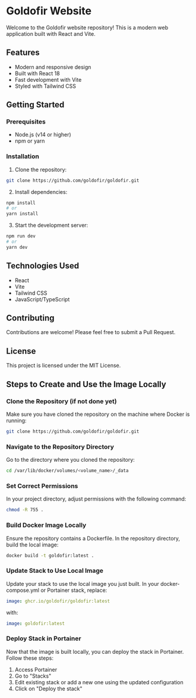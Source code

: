 # Goldofir Website

Welcome to the Goldofir website repository! This is a modern web application built with React and Vite.

## Features

- Modern and responsive design
- Built with React 18
- Fast development with Vite
- Styled with Tailwind CSS

## Getting Started

### Prerequisites

- Node.js (v14 or higher)
- npm or yarn

### Installation

1. Clone the repository:
```bash
git clone https://github.com/goldofir/goldofir.git
```

2. Install dependencies:
```bash
npm install
# or
yarn install
```

3. Start the development server:
```bash
npm run dev
# or
yarn dev
```

## Technologies Used

- React
- Vite
- Tailwind CSS
- JavaScript/TypeScript

## Contributing

Contributions are welcome! Please feel free to submit a Pull Request.

## License

This project is licensed under the MIT License.

## Steps to Create and Use the Image Locally

### Clone the Repository (if not done yet)

Make sure you have cloned the repository on the machine where Docker is running:
```bash
git clone https://github.com/goldofir/goldofir.git
```

### Navigate to the Repository Directory

Go to the directory where you cloned the repository:
```bash
cd /var/lib/docker/volumes/<volume_name>/_data
```

### Set Correct Permissions

In your project directory, adjust permissions with the following command:
```bash
chmod -R 755 .
```

### Build Docker Image Locally

Ensure the repository contains a Dockerfile. In the repository directory, build the local image:
```bash
docker build -t goldofir:latest .
```

### Update Stack to Use Local Image

Update your stack to use the local image you just built. In your docker-compose.yml or Portainer stack, replace:
```yaml
image: ghcr.io/goldofir/goldofir:latest
```
with:
```yaml
image: goldofir:latest
```

### Deploy Stack in Portainer

Now that the image is built locally, you can deploy the stack in Portainer. Follow these steps:
1. Access Portainer
2. Go to "Stacks"
3. Edit existing stack or add a new one using the updated configuration
4. Click on "Deploy the stack" 